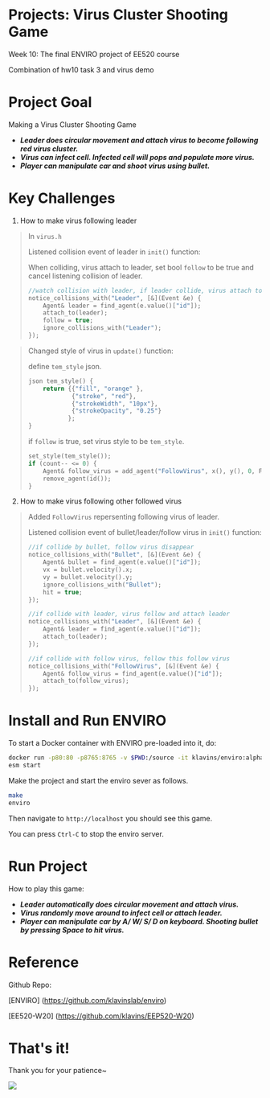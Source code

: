 Projects: Virus Cluster Shooting Game
===
Week 10: The final ENVIRO project of EE520 course

Combination of hw10 task 3 and virus demo


Project Goal
===
Making a Virus Cluster Shooting Game

- ***Leader does circular movement and attach virus to become following red virus cluster.***
- ***Virus can infect cell. Infected cell will pops and populate more virus.***
- ***Player can manipulate car and shoot virus using bullet.***


Key Challenges
===

1. How to make virus following leader 

> In `virus.h`
> 
> Listened collision event of leader in `init()` function:
> 
> When colliding, virus attach to leader, set bool `follow` to be true and cancel listening collision of leader.
> ```c++
> //watch collision with leader, if leader collide, virus attach to leader   
> notice_collisions_with("Leader", [&](Event &e) {
>     Agent& leader = find_agent(e.value()["id"]);
>     attach_to(leader);
>     follow = true;
>     ignore_collisions_with("Leader");
> }); 
> ```

> Changed style of virus in `update()` function:
> 
> define `tem_style` json. 
> ```c++
> json tem_style() {
>     return {{"fill", "orange" }, 
>             {"stroke", "red"}, 
>             {"strokeWidth", "10px"},
>             {"strokeOpacity", "0.25"}
>            };
> }      
> ```
> 
> if `follow` is true, set virus style to be `tem_style`. 
> 
> ```c++
> set_style(tem_style());
> if (count-- <= 0) {
>     Agent& follow_virus = add_agent("FollowVirus", x(), y(), 0, FOLLOW_VIRUS_STYLE);
>     remove_agent(id());
> }
> ```

2. How to make virus following other followed virus
> Added `FollowVirus` repersenting following virus of leader.
> 
> Listened collision event of bullet/leader/follow virus in `init()` function:
> ```c++
> //if collide by bullet, follow virus disappear
> notice_collisions_with("Bullet", [&](Event &e) {
>     Agent& bullet = find_agent(e.value()["id"]);
>     vx = bullet.velocity().x;
>	  vy = bullet.velocity().y;
>	  ignore_collisions_with("Bullet");
>	  hit = true;
> }); 
> 
> //if collide with leader, virus follow and attach leader      
> notice_collisions_with("Leader", [&](Event &e) {
>	  Agent& leader = find_agent(e.value()["id"]);
>	  attach_to(leader);
> });  
> 
> //if collide with follow virus, follow this follow virus
> notice_collisions_with("FollowVirus", [&](Event &e) {
> 	  Agent& follow_virus = find_agent(e.value()["id"]);
>	  attach_to(follow_virus);
> });
> ```


Install and Run ENVIRO
===

To start a Docker container with ENVIRO pre-loaded into it, do:

```bash
docker run -p80:80 -p8765:8765 -v $PWD:/source -it klavins/enviro:alpha bash
esm start
```

Make the project and start the enviro sever as follows.
```bash
make
enviro
```

Then navigate to `http://localhost` you should see this game. 

You can press `Ctrl-C` to stop the enviro server. 


Run Project
===
How to play this game:

- ***Leader automatically does circular movement and attach virus.***
- ***Virus randomly move around to infect cell or attach leader.***
- ***Player can manipulate car by A/ W/ S/ D on keyboard. Shooting bullet by pressing Space to hit virus.***


Reference
===
Github Repo:

[ENVIRO] (https://github.com/klavinslab/enviro) 

[EE520-W20] (https://github.com/klavins/EEP520-W20)


That's it!
===
Thank you for your patience~

<img src="https://media0.giphy.com/media/l0MYyDa8S9ghzNebm/source.gif">
